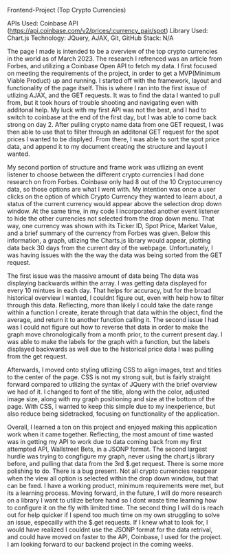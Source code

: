 Frontend-Project (Top Crypto Currencies)

APIs Used: Coinbase API (https://api.coinbase.com/v2/prices/:currency_pair/spot)
Library Used: Chart.js
Technology: JQuery, AJAX, Git, GitHub
Stack: N/A

The page I made is intended to be a overview of the top crypto currencies in the world as of March 2023. The research I refrenced was an article from Forbes, and utilizing a Coinbase Open API to fetch my data. I first focused on meeting the requirements of the project, in order to get a MVP(Minimum Viable Product) up and running. I started off with the framework, layout and functionality of the page itself. This is where I ran into the first issue of utlizing AJAX, and the GET requests. It was to find the data I wanted to pull from, but it took hours of trouble shooting and navigating even with additonal help. My luck with my first API was not the best, and I had to switch to coinbase at the end of the first day, but I was able to come back strong on day 2. After pulling crypto name data from one GET request, I was then able to use that to filter through an additonal GET request for the spot prices I wanted to be displyed. From there, I was able to sort the spot price data, and append it to my document creating the structure and layout I wanted.

My second portion of structure and frame work was utlizing an event listener to choose between the different crypto currencies I had done research on from Forbes. Coinbase only had 8 out of the 10 Cryptocurrency data, so those options are what I went with. My intention was once a user clicks on the option of which Crypto Currency they wanted to learn about, a status of the current currency would appear above the selection drop down window. At the same time, in my code I incorporated another event listener to hide the other currencies not selected from the drop down menu. That way, one currency was shown with its Ticker ID, Spot Price, Market Value, and a brief summary of the currency from Forbes was given. Below this information, a graph, utlizing the Charts.js library would appear, plotting data back 30 days from the current day of the webpage. Unfortunately, I was having issues with the the way the data was being sorted from the GET request.

The first issue was the massive amount of data being The data was displaying backwards within the array. I was getting data displayed for every 10 mintues in each day. That helps for accuracy, but for the broad historical overview I wanted, I couldnt figure out, even with help how to filter through this data. Reflecting, more than likely I could take the date range within a function I create, iterate through that data within the object, find the average, and return it to another function calling it. The second issue I had was I could not figure out how to reverse that data in order to make the graph move chronologically from a month prior, to the current present day. I was able to make the labels for the graph with a function, but the labels displayed backwards as well due to the historical price data I was pulling from the get request.

Afterwards, I moved onto styling utlizing CSS to align images, text and titles to the center of the page. CSS is not my strong suit, but is fairly straight forward compared to utlizing the syntax of JQuery with the brief overview we had of it. I changed to font of the title, along with the color, adjusted image size, along with my graph positioning and size at the bottom of the page. With CSS, I wanted to keep this simple due to my inexperience, but also reduce being sidetracked, focusing on functionality of the application.

Overall, I learned a ton on this project and enjoyed making this application work when it came together. Reflecting, the most amount of time wasted was in getting my API to work due to data coming back from my first attempted API, Wallstreet Bets, in a JSONP format. The second largest hurdle was trying to congfigure my graph, never using the chart.js library before, and pulling that data from the 3rd $.get request. There is some more polishing to do. There is a bug present. Not all crypto currencies reappear when the view all option is selected within the drop down window, but that can be fxed. I have a working product, minimum requirements were met, but its a learning process. Moving forward, in the future, I will do more research on a library I want to utilize before hand so I dont waste time learning how to configure it on the fly with limited time. The second thing I will do is reach out for help quicker if I spend too much time on my own struggling to solve an issue, especailly with the $.get requests. If I knew what to look for, I would have realized I couldnt use the JSONP format for the data retrival, and could have moved on faster to the API, Coinbase, I used for the project. I am looking forward to our backend project in the coming weeks.

